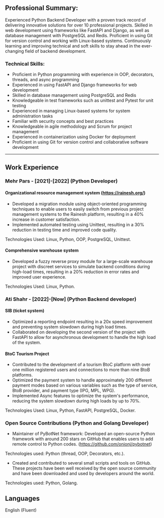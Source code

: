 
## Professional Summary:

Experienced Python Backend Developer with a proven track record of delivering innovative solutions for over 10 professional projects. Skilled in web development using frameworks like FastAPI and Django, as well as database management with PostgreSQL and Redis. Proficient in using Git for version control and working with Linux-based systems. Continuously learning and improving technical and soft skills to stay ahead in the ever-changing field of backend development.


### Technical Skills:

* Proficient in Python programming with experience in OOP, decorators, threads, and async programming
* Experienced in using FastAPI and Django frameworks for web development
* Skilled in database management using PostgreSQL and Redis
* Knowledgeable in test frameworks such as unittest and Pytest for unit testing
* Experienced in managing Linux-based systems for system administration tasks
* Familiar with security concepts and best practices
* Knowledgeable in agile methodology and Scrum for project management
* Experienced in containerization using Docker for deployment
* Proficient in using Git for version control and collaborative software development


---


## Work Experience

### Mehr Pars - [2021]-[2022] (Python Developer)

#### Organizational resource management system (https://rainesh.org/)

* Developed a migration module using object-oriented programming techniques to enable users to easily switch from previous project management systems to the Rainesh platform, resulting in a 40% increase in customer satisfaction.
* Implemented automated testing using Unittest, resulting in a 30% reduction in testing time and improved code quality.


Technologies Used: Linux, Python, OOP, PostgreSQL, Unittest.

#### Comprehensive warehouse system

* Developed a fuzzy reverse proxy module for a large-scale warehouse project with discreet services to simulate backend conditions during high-load times, resulting in a 20% reduction in error rates and improved user experience.


Technologies Used: Linux, Python.

### Ati Shahr - [2022]-[Now] (Python Backend developer)

#### SIB (ticket system)
* Optimized a reporting endpoint resulting in a 20x speed improvement and preventing system slowdown during high load times.
* Collaborated on developing the second version of the project with FastAPI to allow for asynchronous development to handle the high load of the system.

#### BtoC Tourism Project

* Contributed to the development of a tourism BtoC platform with over one million registered users and connections to more than nine BtoB platforms.
* Optimized the payment system to handle approximately 200 different payment modes based on various variables such as the type of service, BtoB provider, and payment type (IPG, MPL, WPG).
* Implemented Async features to optimize the system's performance, reducing the system slowdown during high loads by up to 70%.

Technologies Used: Linux, Python, FastAPI, PostgreSQL, Docker.


### Open Source Contributions (Python and Golang Developer)

* Maintainer of PyBotNet framework: Developed an open-source Python framework with around 200 stars on GitHub that enables users to add remote control to Python codes. (https://github.com/onionj/pybotnet)

Technologies used: Python (thread, OOP, Decorators, etc.).


* Created and contributed to several small scripts and tools on GitHub. These projects have been well received by the open source community and have been downloaded and used by developers around the world.

Technologies used: Python, Golang.

## Languages
English (Fluent)